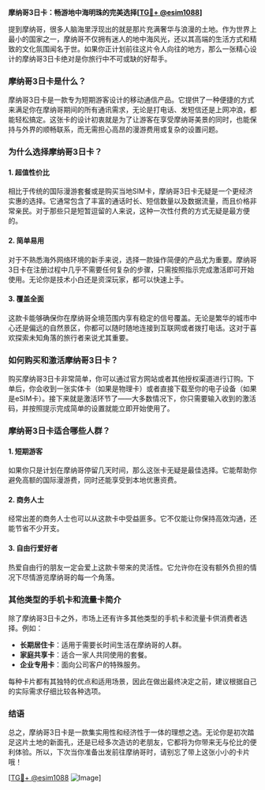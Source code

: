 **摩纳哥3日卡：畅游地中海明珠的完美选择[[TG💪+ @esim1088](https://t.me/s/esim1088)]**

提到摩纳哥，很多人脑海里浮现出的就是那片充满奢华与浪漫的土地。作为世界上最小的国家之一，摩纳哥不仅拥有迷人的地中海风光，还以其高端的生活方式和精致的文化氛围闻名于世。如果你正计划前往这片令人向往的地方，那么一张精心设计的摩纳哥3日卡绝对是你旅行中不可或缺的好帮手。

### 摩纳哥3日卡是什么？

摩纳哥3日卡是一款专为短期游客设计的移动通信产品。它提供了一种便捷的方式来满足你在摩纳哥期间的所有通讯需求，无论是打电话、发短信还是上网冲浪，都能轻松搞定。这张卡的设计初衷就是为了让游客在享受摩纳哥美景的同时，也能保持与外界的顺畅联系，而无需担心高昂的漫游费用或复杂的设置问题。

### 为什么选择摩纳哥3日卡？

#### 1. **超值性价比**
相比于传统的国际漫游套餐或是购买当地SIM卡，摩纳哥3日卡无疑是一个更经济实惠的选择。它通常包含了丰富的通话时长、短信数量以及数据流量，而且价格非常亲民。对于那些只是短暂逗留的人来说，这种一次性付费的方式无疑是最方便的。

#### 2. **简单易用**
对于不熟悉海外网络环境的新手来说，选择一款操作简便的产品尤为重要。摩纳哥3日卡在注册过程中几乎不需要任何复杂的步骤，只需按照指示完成激活即可开始使用。无论你是技术小白还是资深玩家，都可以快速上手。

#### 3. **覆盖全面**
这款卡能够确保你在摩纳哥全境范围内享有稳定的信号覆盖。无论是繁华的城市中心还是偏远的自然景区，你都可以随时随地连接到互联网或者拨打电话。这对于喜欢探索未知角落的旅行者来说尤其重要。

### 如何购买和激活摩纳哥3日卡？

购买摩纳哥3日卡非常简单，你可以通过官方网站或者其他授权渠道进行订购。下单后，你会收到一张实体卡（如果是物理卡）或者直接下载至你的电子设备（如果是eSIM卡）。接下来就是激活环节了——大多数情况下，你只需要输入收到的激活码，并按照提示完成简单的设置就能立即开始使用了。

### 摩纳哥3日卡适合哪些人群？

#### 1. 短期游客
如果你只是计划在摩纳哥停留几天时间，那么这张卡无疑是最佳选择。它能帮助你避免高额的国际漫游费，同时还能享受到本地优惠资费。

#### 2. 商务人士
经常出差的商务人士也可以从这款卡中受益匪多。它不仅能让你保持高效沟通，还能节省不少开支。

#### 3. 自由行爱好者
热爱自由行的朋友一定会爱上这款卡带来的灵活性。它允许你在没有额外负担的情况下尽情游览摩纳哥的每一个角落。

### 其他类型的手机卡和流量卡简介

除了摩纳哥3日卡之外，市场上还有许多其他类型的手机卡和流量卡供消费者选择。例如：

- **长期居住卡**：适用于需要长时间生活在摩纳哥的人群。
- **家庭共享卡**：适合一家人共同使用的套餐。
- **企业专用卡**：面向公司客户的特殊服务。

每种卡片都有其独特的优点和适用场景，因此在做出最终决定之前，建议根据自己的实际需求仔细比较各种选项。

### 结语

总之，摩纳哥3日卡是一款集实用性和经济性于一体的理想之选。无论你是初次踏足这片土地的新面孔，还是已经多次造访的老朋友，它都将为你带来无与伦比的便利体验。所以，下次当你准备出发前往摩纳哥时，请别忘了带上这张小小的卡片哦！

[[TG💪+ @esim1088](https://t.me/s/esim1088) ![Image](https://i.postimg.cc/4NQfJmqS/Snipaste-2025-05-13-00-14-12.png)]